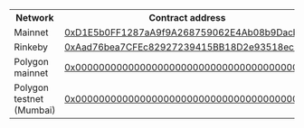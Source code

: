 [comment]: <> (This is an auto-generated table with CNS smart-contract addresses. See README for more info.)
<table>
    <th>Network</th>
    <th>Contract address</th>
    <tr>
        <td>Mainnet</td>
        <td><a href="https://etherscan.io/address/0xD1E5b0FF1287aA9f9A268759062E4Ab08b9Dacbe">0xD1E5b0FF1287aA9f9A268759062E4Ab08b9Dacbe</a></td>
    </tr>
    <tr>
        <td>Rinkeby</td>
        <td><a href="https://rinkeby.etherscan.io/address/0xAad76bea7CFEc82927239415BB18D2e93518ecBB">0xAad76bea7CFEc82927239415BB18D2e93518ecBB</a></td>
    </tr>
    <tr>
        <td>Polygon mainnet</td>
        <td><a href="https://polygon mainnet.etherscan.io/address/0x0000000000000000000000000000000000000000">0x0000000000000000000000000000000000000000</a></td>
    </tr>
    <tr>
        <td>Polygon testnet (Mumbai)</td>
        <td><a href="https://polygon testnet (mumbai).etherscan.io/address/0x0000000000000000000000000000000000000000">0x0000000000000000000000000000000000000000</a></td>
    </tr>
</table>
